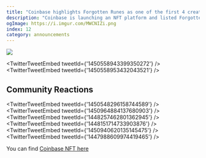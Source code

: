 ```yaml
---
title: "Coinbase highlights Forgotten Runes as one of the first 4 creators on Coinbase NFT"
description: "Coinbase is launching an NFT platform and listed Forgotten Runes as a featured creator"
ogImage: https://i.imgur.com/MWCNIZi.png
index: 12
category: announcements
---
```


![](https://i.imgur.com/MWCNIZi.png)

<TwitterTweetEmbed tweetId={'1450558943399350272'} />
<TwitterTweetEmbed tweetId={'1450558953432043521'} />

## Community Reactions

<TwitterTweetEmbed tweetId={'1450548296158744589'} />
<TwitterTweetEmbed tweetId={'1450964884137680903'} />
<TwitterTweetEmbed tweetId={'1448257462801362945'} />
<TwitterTweetEmbed tweetId={'1448151714733903876'} />
<TwitterTweetEmbed tweetId={'1450940620135145475'} />
<TwitterTweetEmbed tweetId={'1447988609974419465'} />

You can find [Coinbase NFT here](https://www.coinbase.com/nft/announce)
